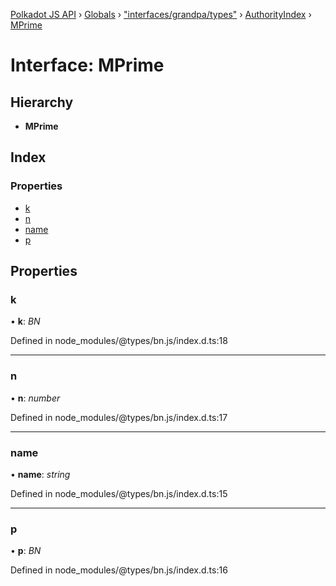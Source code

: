 [Polkadot JS API](../README.md) › [Globals](../globals.md) › ["interfaces/grandpa/types"](../modules/_interfaces_grandpa_types_.md) › [AuthorityIndex](_interfaces_grandpa_types_.authorityindex.md) › [MPrime](_interfaces_grandpa_types_.authorityindex.mprime.md)

# Interface: MPrime

## Hierarchy

* **MPrime**

## Index

### Properties

* [k](_interfaces_grandpa_types_.authorityindex.mprime.md#k)
* [n](_interfaces_grandpa_types_.authorityindex.mprime.md#n)
* [name](_interfaces_grandpa_types_.authorityindex.mprime.md#name)
* [p](_interfaces_grandpa_types_.authorityindex.mprime.md#p)

## Properties

###  k

• **k**: *BN*

Defined in node_modules/@types/bn.js/index.d.ts:18

___

###  n

• **n**: *number*

Defined in node_modules/@types/bn.js/index.d.ts:17

___

###  name

• **name**: *string*

Defined in node_modules/@types/bn.js/index.d.ts:15

___

###  p

• **p**: *BN*

Defined in node_modules/@types/bn.js/index.d.ts:16
